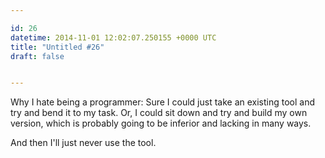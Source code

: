 ```yaml
---

id: 26
datetime: 2014-11-01 12:02:07.250155 +0000 UTC
title: "Untitled #26"
draft: false


---
```


Why I hate being a programmer: Sure I could just take an existing tool and try and bend it to my task. Or, I could sit down and try and build my own version, which is probably going to be inferior and lacking in many ways.

And then I'll just never use the tool.
